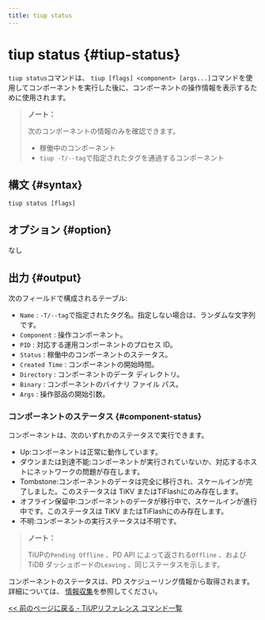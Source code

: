 ```yaml
---
title: tiup status
---
```


# tiup status {#tiup-status}

`tiup status`コマンドは、 `tiup [flags] <component> [args...]`コマンドを使用してコンポーネントを実行した後に、コンポーネントの操作情報を表示するために使用されます。

> **ノート：**
>
> 次のコンポーネントの情報のみを確認できます。
>
> -   稼働中のコンポーネント
> -   `tiup -T/--tag`で指定されたタグを通過するコンポーネント

## 構文 {#syntax}

```shell
tiup status [flags]
```

## オプション {#option}

なし

## 出力 {#output}

次のフィールドで構成されるテーブル:

-   `Name` : `-T/--tag`で指定されたタグ名。指定しない場合は、ランダムな文字列です。
-   `Component` : 操作コンポーネント。
-   `PID` : 対応する運用コンポーネントのプロセス ID。
-   `Status` : 稼働中のコンポーネントのステータス。
-   `Created Time` : コンポーネントの開始時間。
-   `Directory` : コンポーネントのデータ ディレクトリ。
-   `Binary` : コンポーネントのバイナリ ファイル パス。
-   `Args` : 操作部品の開始引数。

### コンポーネントのステータス {#component-status}

コンポーネントは、次のいずれかのステータスで実行できます。

-   Up:コンポーネントは正常に動作しています。
-   ダウンまたは到達不能:コンポーネントが実行されていないか、対応するホストにネットワークの問題が存在します。
-   Tombstone:コンポーネントのデータは完全に移行され、スケールインが完了しました。このステータスは TiKV またはTiFlashにのみ存在します。
-   オフライン保留中:コンポーネントのデータが移行中で、スケールインが進行中です。このステータスは TiKV またはTiFlashにのみ存在します。
-   不明:コンポーネントの実行ステータスは不明です。

> **ノート：**
>
> TiUPの`Pending Offline` 、PD API によって返される`Offline` 、および TiDB ダッシュボードの`Leaving` 、同じステータスを示します。

コンポーネントのステータスは、PD スケジューリング情報から取得されます。詳細については、 [情報収集](/tidb-scheduling.md#information-collection)を参照してください。

[&lt;&lt; 前のページに戻る - TiUPリファレンス コマンド一覧](/tiup/tiup-reference.md#command-list)
